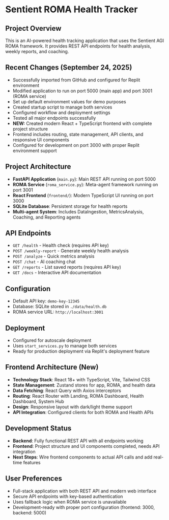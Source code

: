 # Sentient ROMA Health Tracker

## Project Overview
This is an AI-powered health tracking application that uses the Sentient AGI ROMA framework. It provides REST API endpoints for health analysis, weekly reports, and coaching.

## Recent Changes (September 24, 2025)
- Successfully imported from GitHub and configured for Replit environment
- Modified application to run on port 5000 (main app) and port 3001 (ROMA service)
- Set up default environment values for demo purposes
- Created startup script to manage both services
- Configured workflow and deployment settings
- Tested all major endpoints successfully
- **NEW:** Created modern React + TypeScript frontend with complete project structure
- Frontend includes routing, state management, API clients, and responsive UI components
- Configured for development on port 3000 with proper Replit environment support

## Project Architecture
- **FastAPI Application** (`main.py`): Main REST API running on port 5000
- **ROMA Service** (`roma_service.py`): Meta-agent framework running on port 3001
- **React Frontend** (`frontend/`): Modern TypeScript UI running on port 3000
- **SQLite Database**: Persistent storage for health reports
- **Multi-agent System**: Includes DataIngestion, MetricsAnalysis, Coaching, and Reporting agents

## API Endpoints
- `GET /health` - Health check (requires API key)
- `POST /weekly-report` - Generate weekly health analysis
- `POST /analyze` - Quick metrics analysis
- `POST /chat` - AI coaching chat
- `GET /reports` - List saved reports (requires API key)
- `GET /docs` - Interactive API documentation

## Configuration
- Default API key: `demo-key-12345`
- Database: SQLite stored in `./data/health.db`
- ROMA service URL: `http://localhost:3001`

## Deployment
- Configured for autoscale deployment
- Uses `start_services.py` to manage both services
- Ready for production deployment via Replit's deployment feature

## Frontend Architecture (New)
- **Technology Stack**: React 18+ with TypeScript, Vite, Tailwind CSS
- **State Management**: Zustand stores for app, ROMA, and health data
- **Data Fetching**: React Query with Axios interceptors
- **Routing**: React Router with Landing, ROMA Dashboard, Health Dashboard, System Hub
- **Design**: Responsive layout with dark/light theme support
- **API Integration**: Configured clients for both ROMA and Health APIs

## Development Status
- **Backend**: Fully functional REST API with all endpoints working
- **Frontend**: Project structure and UI components completed, needs API integration
- **Next Steps**: Wire frontend components to actual API calls and add real-time features

## User Preferences
- Full-stack application with both REST API and modern web interface
- Secure API endpoints with key-based authentication
- Uses fallback logic when ROMA service is unavailable
- Development-ready with proper port configuration (frontend: 3000, backend: 5000)